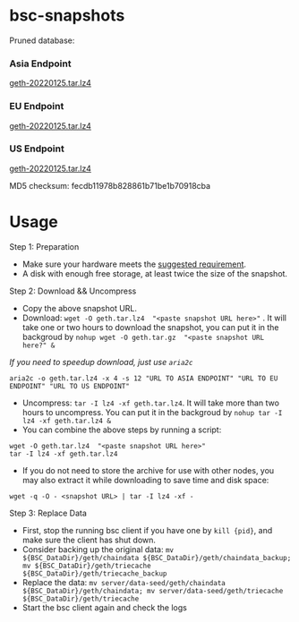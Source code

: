 
# bsc-snapshots

Pruned database:

### Asia Endpoint


[geth-20220125.tar.lz4
](https://tf-dex-prod-public-snapshot-site1.s3-accelerate.amazonaws.com/geth-20220125.tar.lz4?AWSAccessKeyId=AKIAYINE6SBQPUZDDRRO&Signature=XJNmdxakAyiuQq3dsHRceB86E1M%3D&Expires=1645702257
)

### EU Endpoint


[geth-20220125.tar.lz4
](https://tf-dex-prod-public-snapshot.s3-accelerate.amazonaws.com/geth-20220125.tar.lz4?AWSAccessKeyId=AKIAYINE6SBQPUZDDRRO&Signature=UqF%2B4NDJ4R%2BrXdni2S7DPl4U2J0%3D&Expires=1645702258
)


### US Endpoint


[geth-20220125.tar.lz4
](https://tf-dex-prod-public-snapshot-site3.s3-accelerate.amazonaws.com/geth-20220125.tar.lz4?AWSAccessKeyId=AKIAYINE6SBQPUZDDRRO&Signature=SzuqEKNH2Vk1DgvBz2WqguvI6Xg%3D&Expires=1645702258
)

MD5 checksum: fecdb11978b828861b71be1b70918cba



# Usage 

Step 1: Preparation
- Make sure your hardware meets the [suggested requirement](https://docs.binance.org/smart-chain/developer/fullnode.html).
- A disk with enough free storage, at least twice the size of the snapshot.

Step 2: Download && Uncompress
- Copy the above snapshot URL.
- Download:  `wget -O geth.tar.lz4  "<paste snapshot URL here>"` . It will take one or two hours to download the snapshot, you can put it in the backgroud by `nohup wget -O geth.tar.gz  "<paste snapshot URL here?" &`


*If you need to speedup download, just use `aria2c`*
```
aria2c -o geth.tar.lz4 -x 4 -s 12 "URL TO ASIA ENDPOINT" "URL TO EU ENDPOINT" "URL TO US ENDPOINT"
```


- Uncompress: `tar -I lz4 -xf geth.tar.lz4`. It will take more than two hours to uncompress. You can put it in the backgroud by `nohup tar -I lz4 -xf geth.tar.lz4 &`
- You can combine the above steps by running a script:
```
wget -O geth.tar.lz4  "<paste snapshot URL here>"
tar -I lz4 -xf geth.tar.lz4
```


- If you do not need to store the archive for use with other nodes, you may also extract it while downloading to save time and disk space:
```
wget -q -O - <snapshot URL> | tar -I lz4 -xf -
```


Step 3: Replace Data
- First, stop the running bsc client if you have one by `kill {pid}`, and make sure the client has shut down.
- Consider backing up the original data: `mv ${BSC_DataDir}/geth/chaindata ${BSC_DataDir}/geth/chaindata_backup; mv ${BSC_DataDir}/geth/triecache ${BSC_DataDir}/geth/triecache_backup`
- Replace the data: `mv server/data-seed/geth/chaindata ${BSC_DataDir}/geth/chaindata; mv server/data-seed/geth/triecache ${BSC_DataDir}/geth/triecache`
- Start the bsc client again and check the logs


